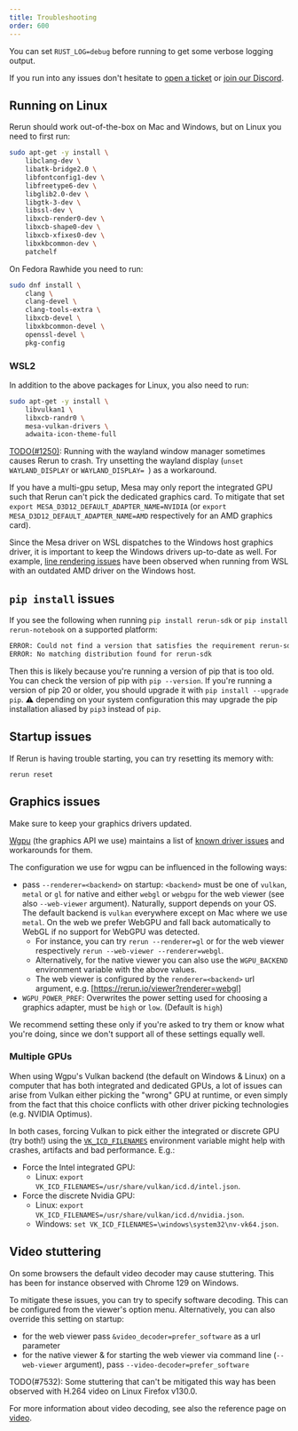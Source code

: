 ```yaml
---
title: Troubleshooting
order: 600
---
```


You can set `RUST_LOG=debug` before running to get some verbose logging output.

If you run into any issues don't hesitate to [open a ticket](https://github.com/rerun-io/rerun/issues/new/choose)
or [join our Discord](https://discord.gg/Gcm8BbTaAj).

## Running on Linux

Rerun should work out-of-the-box on Mac and Windows, but on Linux you need to first run:

```sh
sudo apt-get -y install \
    libclang-dev \
    libatk-bridge2.0 \
    libfontconfig1-dev \
    libfreetype6-dev \
    libglib2.0-dev \
    libgtk-3-dev \
    libssl-dev \
    libxcb-render0-dev \
    libxcb-shape0-dev \
    libxcb-xfixes0-dev \
    libxkbcommon-dev \
    patchelf
```

On Fedora Rawhide you need to run:

```sh
sudo dnf install \
    clang \
    clang-devel \
    clang-tools-extra \
    libxcb-devel \
    libxkbcommon-devel \
    openssl-devel \
    pkg-config
```

### WSL2

In addition to the above packages for Linux, you also need to run:

```sh
sudo apt-get -y install \
    libvulkan1 \
    libxcb-randr0 \
    mesa-vulkan-drivers \
    adwaita-icon-theme-full
```

[TODO(#1250)](https://github.com/rerun-io/rerun/issues/1250): Running with the wayland window manager
sometimes causes Rerun to crash. Try unsetting the wayland display (`unset WAYLAND_DISPLAY` or `WAYLAND_DISPLAY= `) as a workaround.

If you have a multi-gpu setup, Mesa may only report the integrated GPU such that Rerun can't pick the dedicated graphics card.
To mitigate that set `export MESA_D3D12_DEFAULT_ADAPTER_NAME=NVIDIA` (or `export MESA_D3D12_DEFAULT_ADAPTER_NAME=AMD` respectively for an AMD graphics card).

Since the Mesa driver on WSL dispatches to the Windows host graphics driver, it is important to keep the Windows drivers up-to-date as well.
For example, [line rendering issues](https://github.com/rerun-io/rerun/issues/6749) have been observed when running from WSL with an
outdated AMD driver on the Windows host.

## `pip install` issues

If you see the following when running `pip install rerun-sdk` or `pip install rerun-notebook` on a supported platform:

```sh
ERROR: Could not find a version that satisfies the requirement rerun-sdk (from versions: none)
ERROR: No matching distribution found for rerun-sdk
```

Then this is likely because you're running a version of pip that is too old.
You can check the version of pip with `pip --version`.
If you're running a version of pip 20 or older, you should upgrade it with `pip install --upgrade pip`.
⚠️ depending on your system configuration this may upgrade the pip installation aliased by `pip3` instead of `pip`.


## Startup issues

If Rerun is having trouble starting, you can try resetting its memory with:

```
rerun reset
```

## Graphics issues

<!-- This section is linked to from `crates/viewer/re_viewer/src/native.rs` -->

Make sure to keep your graphics drivers updated.

[Wgpu](https://github.com/gfx-rs/wgpu) (the graphics API we use) maintains a list of
[known driver issues](https://github.com/gfx-rs/wgpu/wiki/Known-Driver-Issues) and workarounds for them.

The configuration we use for wgpu can be influenced in the following ways:

-   pass `--renderer=<backend>` on startup: `<backend>` must be one of `vulkan`, `metal` or `gl` for native and
    either `webgl` or `webgpu` for the web viewer (see also `--web-viewer` argument).
    Naturally, support depends on your OS. The default backend is `vulkan` everywhere except on Mac where we use `metal`.
    On the web we prefer WebGPU and fall back automatically to WebGL if no support for WebGPU was detected.
    -   For instance, you can try `rerun --renderer=gl` or for the web viewer respectively `rerun --web-viewer --renderer=webgl`.
    -   Alternatively, for the native viewer you can also use the `WGPU_BACKEND` environment variable with the above values.
    -   The web viewer is configured by the `renderer=<backend>` url argument, e.g. [https://rerun.io/viewer?renderer=webgl]
-   `WGPU_POWER_PREF`: Overwrites the power setting used for choosing a graphics adapter, must be `high` or `low`. (Default is `high`)

We recommend setting these only if you're asked to try them or know what you're doing,
since we don't support all of these settings equally well.

### Multiple GPUs

When using Wgpu's Vulkan backend (the default on Windows & Linux) on a computer that has both integrated and dedicated GPUs, a lot of issues can arise from Vulkan either picking the "wrong" GPU at runtime, or even simply from the fact that this choice conflicts with other driver picking technologies (e.g. NVIDIA Optimus).

In both cases, forcing Vulkan to pick either the integrated or discrete GPU (try both!) using the [`VK_ICD_FILENAMES`](https://vulkan.lunarg.com/doc/view/latest/mac/LoaderDriverInterface.html#user-content-driver-discovery) environment variable might help with crashes, artifacts and bad performance. E.g.:

-   Force the Intel integrated GPU:
    -   Linux: `export VK_ICD_FILENAMES=/usr/share/vulkan/icd.d/intel.json`.
-   Force the discrete Nvidia GPU:
    -   Linux: `export VK_ICD_FILENAMES=/usr/share/vulkan/icd.d/nvidia.json`.
    -   Windows: `set VK_ICD_FILENAMES=\windows\system32\nv-vk64.json`.

## Video stuttering

On some browsers the default video decoder may cause stuttering.
This has been for instance observed with Chrome 129 on Windows.

To mitigate these issues, you can try to specify software decoding.
This can be configured from the viewer's option menu. Alternatively, you can also override this setting on startup:
* for the web viewer pass `&video_decoder=prefer_software` as a url parameter
* for the native viewer & for starting the web viewer via command line (`--web-viewer` argument), pass `--video-decoder=prefer_software`

TODO(#7532): Some stuttering that can't be mitigated this way has been observed with H.264 video on Linux Firefox v130.0.

For more information about video decoding, see also the reference page on [video](../reference/video.md).
